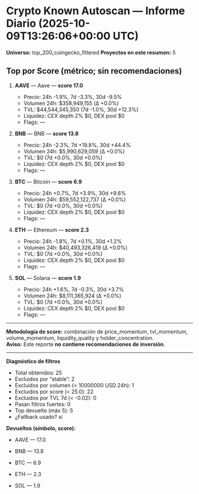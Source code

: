 # Crypto Known Autoscan — Informe Diario (2025-10-09T13:26:06+00:00 UTC)

**Universo:** top_200_coingecko_filtered
**Proyectos en este resumen:** 5

## Top por Score (métrico; sin recomendaciones)

1. **AAVE** — Aave — **score 17.0**
   - Precio: 24h -1.9%, 7d -3.3%, 30d -9.5%
   - Volumen 24h: $358,949,155 (Δ +0.0%)
   - TVL: $44,544,345,350 (7d -1.0%, 30d +12.3%)
   - Liquidez: CEX depth 2% $0, DEX pool $0
   - Flags: —

2. **BNB** — BNB — **score 13.8**
   - Precio: 24h -2.3%, 7d +19.8%, 30d +44.4%
   - Volumen 24h: $5,990,629,059 (Δ +0.0%)
   - TVL: $0 (7d +0.0%, 30d +0.0%)
   - Liquidez: CEX depth 2% $0, DEX pool $0
   - Flags: —

3. **BTC** — Bitcoin — **score 6.9**
   - Precio: 24h +0.7%, 7d +3.9%, 30d +9.6%
   - Volumen 24h: $59,552,122,737 (Δ +0.0%)
   - TVL: $0 (7d +0.0%, 30d +0.0%)
   - Liquidez: CEX depth 2% $0, DEX pool $0
   - Flags: —

4. **ETH** — Ethereum — **score 2.3**
   - Precio: 24h -1.8%, 7d +0.1%, 30d +1.2%
   - Volumen 24h: $40,493,326,419 (Δ +0.0%)
   - TVL: $0 (7d +0.0%, 30d +0.0%)
   - Liquidez: CEX depth 2% $0, DEX pool $0
   - Flags: —

5. **SOL** — Solana — **score 1.9**
   - Precio: 24h +1.6%, 7d -0.3%, 30d +3.7%
   - Volumen 24h: $8,111,365,924 (Δ +0.0%)
   - TVL: $0 (7d +0.0%, 30d +0.0%)
   - Liquidez: CEX depth 2% $0, DEX pool $0
   - Flags: —


---

**Metodología de score:** combinación de price_momentum, tvl_momentum, volume_momentum, liquidity_quality y holder_concentration.  
**Aviso:** Este reporte **no contiene recomendaciones de inversión**.


---
**Diagnóstico de filtros**

- Total obtenidos: 25
- Excluidos por “stable”: 2
- Excluidos por volumen (< 10000000 USD 24h): 1
- Excluidos por score (< 25.0): 22
- Excluidos por TVL 7d (< -0.02): 0
- Pasan filtros fuertes: 0
- Top devuelto (máx 5): 5
- ¿Fallback usado? sí


**Devueltos (símbolo, score):**

- AAVE — 17.0

- BNB — 13.8

- BTC — 6.9

- ETH — 2.3

- SOL — 1.9


